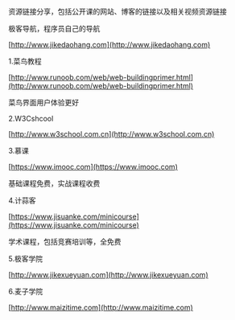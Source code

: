 # 

资源链接分享，包括公开课的网站、博客的链接以及相关视频资源链接

极客导航，程序员自己的导航

[http://www.jikedaohang.com](http://www.jikedaohang.com)

1.菜鸟教程

[http://www.runoob.com/web/web-buildingprimer.html](http://www.runoob.com/web/web-buildingprimer.html)

菜鸟界面用户体验更好

2.W3Cshcool

[http://www.w3school.com.cn](http://www.w3school.com.cn)

3.慕课

[https://www.imooc.com](https://www.imooc.com)

基础课程免费，实战课程收费

4.计蒜客

[https://www.jisuanke.com/minicourse](https://www.jisuanke.com/minicourse)

学术课程，包括竞赛培训等，全免费

5.极客学院

[http://www.jikexueyuan.com](http://www.jikexueyuan.com)

6.麦子学院

[http://www.maizitime.com](http://www.maizitime.com)

